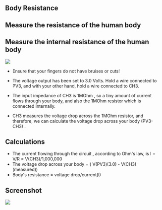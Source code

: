Body Resistance
---
## Measure the resistance of the human body

## Measure the internal resistance of the human body

![](file:///android_asset/DOC_HTML/apps/images/screenshots/bodyResistance.png@100%|auto)

* Ensure that your fingers do not have bruises or cuts!

* The voltage output has been set to 3.0 Volts.  Hold a wire connected to PV3, and with your other hand, hold a wire connected to CH3.

* The input impedance of CH3 is 1MOhm , so a tiny amount of current flows through your body, and also the 1MOhm resistor which is connected internally.

* CH3 measures the voltage drop across the 1MOhm resistor, and therefore, we can calculate the voltage drop across your body (PV3-CH3) . 

## Calculations

* The current flowing through the circuit , according to Ohm's law, is I = V/R = V(CH3)/1,000,000
* The voltage drop across your body = ( V(PV3)(3.0) - V(CH3)(measured))  
* Body's resistance = voltage drop/current(I)
	
## Screenshot
![](file:///android_asset/DOC_HTML/apps/images/screenshots/HumanBodyResistance.png@100%|auto)

